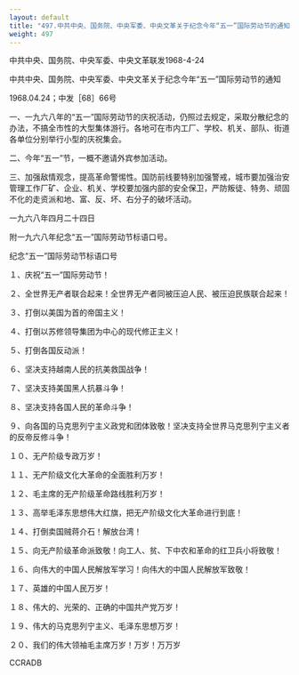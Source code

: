 ```yaml
---
layout: default
title: "497.中共中央、国务院、中央军委、中央文革关于纪念今年“五一”国际劳动节的通知"
weight: 497
---
```


中共中央、国务院、中央军委、中央文革联发1968-4-24

中共中央、国务院、中央军委、中央文革关于纪念今年“五一”国际劳动节的通知

1968.04.24；中发［68］66号

一、一九六八年的“五一”国际劳动节的庆祝活动，仍照过去规定，采取分散纪念的办法，不搞全市性的大型集体游行。各地可在市内工厂、学校、机关、部队、街道各单位分别举行小型的庆祝集会。

二、今年“五一”节，一概不邀请外宾参加活动。

三、加强敌情观念，提高革命警惕性。国防前线要特别加强警戒，城市要加强治安管理工作厂矿、企业、机关、学校要加强内部的安全保卫，严防叛徒、特务、顽固不化的走资派和地、富、反、坏、右分子的破坏活动。

一九六八年四月二十四日

附一九六八年纪念“五一”国际劳动节标语口号。

纪念“五一”国际劳动节标语口号

１、庆祝“五一”国际劳动节！

２、全世界无产者联合起来！全世界无产者同被压迫人民、被压迫民族联合起来！

３、打倒以美国为首的帝国主义！

４、打倒以苏修领导集团为中心的现代修正主义！

５、打倒各国反动派！

６、坚决支持越南人民的抗美救国战争！

７、坚决支持美国黑人抗暴斗争！

８、坚决支持各国人民的革命斗争！

９、向各国的马克思列宁主义政党和团体致敬！坚决支持全世界马克思列宁主义者的反帝反修斗争！

１０、无产阶级专政万岁！

１１、无产阶级文化大革命的全面胜利万岁！

１２、毛主席的无产阶级革命路线胜利万岁！

１３、高举毛泽东思想伟大红旗，把无产阶级文化大革命进行到底！

１４、打倒卖国贼蒋介石！解放台湾！

１５、向无产阶级革命派致敬！向工人、贫、下中农和革命的红卫兵小将致敬！

１６、向伟大的中国人民解放军学习！向伟大的中国人民解放军致敬！

１７、英雄的中国人民万岁！

１８、伟大的、光荣的、正确的中国共产党万岁！

１９、伟大的马克思列宁主义、毛泽东思想万岁！

２０、我们的伟大领袖毛主席万岁！万岁！万万岁

CCRADB

